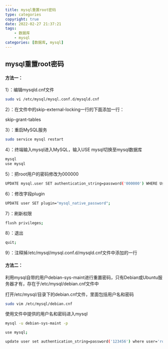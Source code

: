 ```yaml
---
title: mysql重置root密码
type: categories
copyright: true
date: 2022-02-27 21:37:21
tags:
    - 数据库
    - mysql
categories: [数据库, mysql]
---
```


## mysql重置root密码

#### 方法一：

1）：编辑mysqld.cnf文件
```sh
sudo vi /etc/mysql/mysql.conf.d/mysqld.cnf
```

2）：在文件中的skip-external-locking一行的下面添加一行：

skip-grant-tables

3）：重启MySQL服务
```sh
sudo service mysql restart
```
<!-- more -->

4）：终端输入mysql进入MySQL，输入USE mysql切换至mysql数据库
```sh
mysql
use mysql
```

5）：把root用户的密码修改为000000
```sh
UPDATE mysql.user SET authentication_string=password('000000') WHERE User='root' AND Host ='localhost';
```

6）：修改字段plugin
```sh
UPDATE user SET plugin="mysql_native_password";
```

7）：刷新权限
```sh
flush privileges;
```

8）：退出
```sh
quit;
```

9）：注释掉/etc/mysql/mysql.conf.d/mysqld.cnf文件中添加的一行

#### 方法二：

利用mysql自带的用户debian-sys-maint进行重置密码，只有Debian或Ubuntu服务器才有，存在于/etc/mysql/debian.cnf文件中

打开/etc/mysql/目录下的debian.cnf文件，里面包括用户名和密码
```sh
sudo vim /etc/mysql/debian.cnf
```

使用文件中提供的用户名和密码进入mysql
```sh
mysql -u debian-sys-maint -p

use mysql;

update user set authentication_string=password('123456') where user='root';
```

